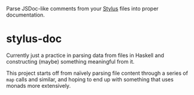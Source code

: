 Parse JSDoc-like comments from your [Stylus][] files into proper documentation.

# stylus-doc

Currently just a practice in parsing data from files in Haskell and constructing
(maybe) something meaningful from it.

This project starts off from naïvely parsing file content through a series of `map`
calls and similar, and hoping to end up with something that uses monads more extensively.

[Stylus]: http://stylus-lang.com/
